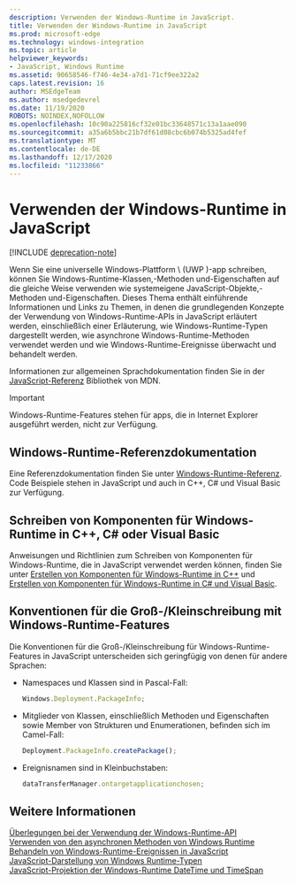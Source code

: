 ```yaml
---
description: Verwenden der Windows-Runtime in JavaScript.
title: Verwenden der Windows-Runtime in JavaScript
ms.prod: microsoft-edge
ms.technology: windows-integration
ms.topic: article
helpviewer_keywords:
- JavaScript, Windows Runtime
ms.assetid: 90658546-f746-4e34-a7d1-71cf9ee322a2
caps.latest.revision: 16
author: MSEdgeTeam
ms.author: msedgedevrel
ms.date: 11/19/2020
ROBOTS: NOINDEX,NOFOLLOW
ms.openlocfilehash: 10c90a225816cf32e01bc33648571c13a1aae090
ms.sourcegitcommit: a35a6b5bbc21b7df61d08cbc6b074b5325ad4fef
ms.translationtype: MT
ms.contentlocale: de-DE
ms.lasthandoff: 12/17/2020
ms.locfileid: "11233866"
---
```

# Verwenden der Windows-Runtime in JavaScript  

[!INCLUDE [deprecation-note](../includes/legacy-edge-note.md)]  

Wenn Sie eine universelle Windows-Plattform \ (UWP \)-app schreiben, können Sie Windows-Runtime-Klassen,-Methoden und-Eigenschaften auf die gleiche Weise verwenden wie systemeigene JavaScript-Objekte,-Methoden und-Eigenschaften.  Dieses Thema enthält einführende Informationen und Links zu Themen, in denen die grundlegenden Konzepte der Verwendung von Windows-Runtime-APIs in JavaScript erläutert werden, einschließlich einer Erläuterung, wie Windows-Runtime-Typen dargestellt werden, wie asynchrone Windows-Runtime-Methoden verwendet werden und wie Windows-Runtime-Ereignisse überwacht und behandelt werden.  

Informationen zur allgemeinen Sprachdokumentation finden Sie in der [JavaScript-Referenz][MDNJavascriptReference] Bibliothek von MDN.  

> [!IMPORTANT]
> Windows-Runtime-Features stehen für apps, die in Internet Explorer ausgeführt werden, nicht zur Verfügung.  

## Windows-Runtime-Referenzdokumentation  

Eine Referenzdokumentation finden Sie unter [Windows-Runtime-Referenz][UwpApiIndex].  Code Beispiele stehen in JavaScript und auch in C++, C# und Visual Basic zur Verfügung.  

## Schreiben von Komponenten für Windows-Runtime in C++, C# oder Visual Basic  

Anweisungen und Richtlinien zum Schreiben von Komponenten für Windows-Runtime, die in JavaScript verwendet werden können, finden Sie unter [Erstellen von Komponenten für Windows-Runtime in C++][WindowsUwpWinrtCpp] und [Erstellen von Komponenten für Windows-Runtime in C# und Visual Basic][WindowsUwpWinrtCsharpVb].  

## Konventionen für die Groß-/Kleinschreibung mit Windows-Runtime-Features  

Die Konventionen für die Groß-/Kleinschreibung für Windows-Runtime-Features in JavaScript unterscheiden sich geringfügig von denen für andere Sprachen:  

*   Namespaces und Klassen sind in Pascal-Fall:  
    
    ```javascript
    Windows.Deployment.PackageInfo;
    ```  
    
*   Mitglieder von Klassen, einschließlich Methoden und Eigenschaften sowie Member von Strukturen und Enumerationen, befinden sich im Camel-Fall:  
    
    ```javascript
    Deployment.PackageInfo.createPackage();
    ```  
    
*   Ereignisnamen sind in Kleinbuchstaben:  
    
    ```javascript
    dataTransferManager.ontargetapplicationchosen;
    ```  

## Weitere Informationen  

[Überlegungen bei der Verwendung der Windows-Runtime-API][WindowsRuntimeConsiderationsApi]  
[Verwenden von den asynchronen Methoden von Windows Runtime][WindowsRuntimeAsynchronousMethods]   
[Behandeln von Windows-Runtime-Ereignissen in JavaScript][WindowsRuntimeEventsJavascript]   
[JavaScript-Darstellung von Windows Runtime-Typen][WindowsRuntimeJavascriptTypes]   
[JavaScript-Projektion der Windows-Runtime DateTime und TimeSpan][WindowsRuntimeDatetimeTimespan]  

<!-- links  -->  

[WindowsRuntimeConsiderationsApi]: ./considerations-when-using-the-windows-runtime-api.md "Überlegungen bei der Verwendung der Windows-Runtime-API | Microsoft docs"  
[WindowsRuntimeEventsJavascript]: ./handling-windows-runtime-events-in-javascript.md "Behandeln von Windows-Runtime-Ereignissen in JavaScript | Microsoft docs"  
[WindowsRuntimeJavascriptTypes]: ./javascript-representation-of-windows-runtime-types.md "JavaScript-Darstellung von Windows-Runtime-Typen | Microsoft docs"  
[WindowsRuntimeAsynchronousMethods]: ./using-windows-runtime-asynchronous-methods.md "Verwenden von asynchronen Methoden für die Windows-Runtime | Microsoft docs"  
[WindowsRuntimeDatetimeTimespan]: ./windows-runtime-datetime-and-timespan-representations.md "Windows-Runtime-DateTime-und TimeSpan-Darstellungen | Microsoft docs"  

[UwpApiIndex]: /uwp/api/index "Windows UWP-Namespaces | Microsoft docs"  
[WindowsUwpWinrtCpp]: /windows/uwp/winrt-components/creating-windows-runtime-components-in-cpp "Komponenten für Windows-Runtime mit C++/CX | Microsoft docs"  
[WindowsUwpWinrtCsharpVb]: /windows/uwp/winrt-components/creating-windows-runtime-components-in-csharp-and-visual-basic "Komponenten für Windows-Runtime mit C# und Visual Basic | Microsoft docs"  

[MDNJavascriptReference]: https://developer.mozilla.org/docs/Web/JavaScript/Reference "JavaScript-Referenz | MDN"  
